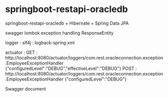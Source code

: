 # springboot-restapi-oracledb
springboot-restapi-oracledb + Hibernate + Spring Data JPA 

swagger
lombok
exception handling
ResponseEntity

logger : slf4j : logback-spring.xml

actuator  :  GET : http://localhost:8080/actuator/loggers/com.rest.oracleconnection.exception.EmployeeExceptionHandler
                    {"configuredLevel":"DEBUG","effectiveLevel":"DEBUG"}
             POST : http://localhost:8080/actuator/loggers/com.rest.oracleconnection.exception.EmployeeExceptionHandler
                    {"configuredLevel":"DEBUG"}                    

Swagger document



